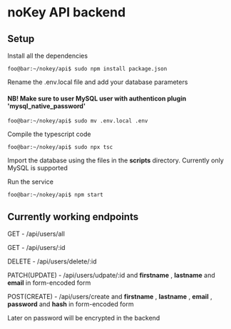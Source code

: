 # noKey API backend
## Setup
Install all the dependencies
```console
foo@bar:~/nokey/api$ sudo npm install package.json
```
Rename the .env.local file and add your database parameters
#### NB! Make sure to user MySQL user with authenticon plugin 'mysql_native_password'
```console
foo@bar:~/nokey/api$ sudo mv .env.local .env
```

Compile the typescript code
```console
foo@bar:~/nokey/api$ sudo npx tsc
```
Import the database using the files in the **scripts** directory. Currently only MySQL is supported


Run the service
```console
foo@bar:~/nokey/api$ npm start
```

## Currently working endpoints
GET - /api/users/all

GET - /api/users/:id

DELETE - /api/users/delete/:id

PATCH(UPDATE) - /api/users/udpate/:id and **firstname** , **lastname** and **email** in form-encoded form

POST(CREATE) -  /api/users/create and **firstname** , **lastname** , **email** , **password** and **hash** in form-encoded form

Later on password will be encrypted in the backend
